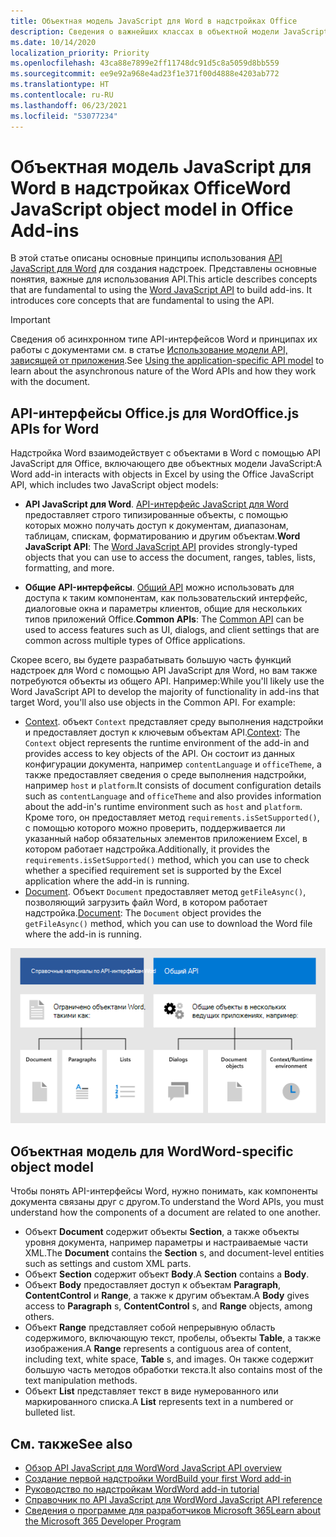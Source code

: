 ```yaml
---
title: Объектная модель JavaScript для Word в надстройках Office
description: Сведения о важнейших классах в объектной модели JavaScript для Word.
ms.date: 10/14/2020
localization_priority: Priority
ms.openlocfilehash: 43ca88e7899e2ff11748dc91d5c8a5059d8bb559
ms.sourcegitcommit: ee9e92a968e4ad23f1e371f00d4888e4203ab772
ms.translationtype: HT
ms.contentlocale: ru-RU
ms.lasthandoff: 06/23/2021
ms.locfileid: "53077234"
---
```

# <a name="word-javascript-object-model-in-office-add-ins"></a><span data-ttu-id="a6f52-103">Объектная модель JavaScript для Word в надстройках Office</span><span class="sxs-lookup"><span data-stu-id="a6f52-103">Word JavaScript object model in Office Add-ins</span></span>

<span data-ttu-id="a6f52-104">В этой статье описаны основные принципы использования [API JavaScript для Word](../reference/overview/word-add-ins-reference-overview.md) для создания надстроек. Представлены основные понятия, важные для использования API.</span><span class="sxs-lookup"><span data-stu-id="a6f52-104">This article describes concepts that are fundamental to using the [Word JavaScript API](../reference/overview/word-add-ins-reference-overview.md) to build add-ins. It introduces core concepts that are fundamental to using the API.</span></span>

> [!IMPORTANT]
> <span data-ttu-id="a6f52-105">Сведения об асинхронном типе API-интерфейсов Word и принципах их работы с документами см. в статье [Использование модели API, зависящей от приложения](../develop/application-specific-api-model.md).</span><span class="sxs-lookup"><span data-stu-id="a6f52-105">See [Using the application-specific API model](../develop/application-specific-api-model.md) to learn about the asynchronous nature of the Word APIs and how they work with the document.</span></span>

## <a name="officejs-apis-for-word"></a><span data-ttu-id="a6f52-106">API-интерфейсы Office.js для Word</span><span class="sxs-lookup"><span data-stu-id="a6f52-106">Office.js APIs for Word</span></span>

<span data-ttu-id="a6f52-107">Надстройка Word взаимодействует с объектами в Word с помощью API JavaScript для Office, включающего две объектных модели JavaScript:</span><span class="sxs-lookup"><span data-stu-id="a6f52-107">A Word add-in interacts with objects in Excel by using the Office JavaScript API, which includes two JavaScript object models:</span></span>

* <span data-ttu-id="a6f52-108">**API JavaScript для Word**. [API-интерфейс JavaScript для Word](../reference/overview/word-add-ins-reference-overview.md) предоставляет строго типизированные объекты, с помощью которых можно получать доступ к документам, диапазонам, таблицам, спискам, форматированию и другим объектам.</span><span class="sxs-lookup"><span data-stu-id="a6f52-108">**Word JavaScript API**: The [Word JavaScript API](../reference/overview/word-add-ins-reference-overview.md) provides strongly-typed objects that you can use to access the document, ranges, tables, lists, formatting, and more.</span></span>

* <span data-ttu-id="a6f52-109">**Общие API-интерфейсы**. [Общий API](/javascript/api/office) можно использовать для доступа к таким компонентам, как пользовательский интерфейс, диалоговые окна и параметры клиентов, общие для нескольких типов приложений Office.</span><span class="sxs-lookup"><span data-stu-id="a6f52-109">**Common APIs**: The [Common API](/javascript/api/office) can be used to access features such as UI, dialogs, and client settings that are common across multiple types of Office applications.</span></span>

<span data-ttu-id="a6f52-p101">Скорее всего, вы будете разрабатывать большую часть функций надстроек для Word с помощью API JavaScript для Word, но вам также потребуются объекты из общего API. Например:</span><span class="sxs-lookup"><span data-stu-id="a6f52-p101">While you'll likely use the Word JavaScript API to develop the majority of functionality in add-ins that target Word, you'll also use objects in the Common API. For example:</span></span>

* <span data-ttu-id="a6f52-112">[Context](/javascript/api/office/office.context). объект `Context` представляет среду выполнения надстройки и предоставляет доступ к ключевым объектам API.</span><span class="sxs-lookup"><span data-stu-id="a6f52-112">[Context](/javascript/api/office/office.context): The `Context` object represents the runtime environment of the add-in and provides access to key objects of the API.</span></span> <span data-ttu-id="a6f52-113">Он состоит из данных конфигурации документа, например `contentLanguage` и `officeTheme`, а также предоставляет сведения о среде выполнения надстройки, например `host` и `platform`.</span><span class="sxs-lookup"><span data-stu-id="a6f52-113">It consists of document configuration details such as `contentLanguage` and `officeTheme` and also provides information about the add-in's runtime environment such as `host` and `platform`.</span></span> <span data-ttu-id="a6f52-114">Кроме того, он предоставляет метод `requirements.isSetSupported()`, с помощью которого можно проверить, поддерживается ли указанный набор обязательных элементов приложением Excel, в котором работает надстройка.</span><span class="sxs-lookup"><span data-stu-id="a6f52-114">Additionally, it provides the `requirements.isSetSupported()` method, which you can use to check whether a specified requirement set is supported by the Excel application where the add-in is running.</span></span>
* <span data-ttu-id="a6f52-115">[Document](/javascript/api/office/office.document). Объект `Document` предоставляет метод `getFileAsync()`, позволяющий загрузить файл Word, в котором работает надстройка.</span><span class="sxs-lookup"><span data-stu-id="a6f52-115">[Document](/javascript/api/office/office.document): The `Document` object provides the `getFileAsync()` method, which you can use to download the Word file where the add-in is running.</span></span>

![Различия между API JS для Word и общими API.](../images/word-js-api-common-api.png)

## <a name="word-specific-object-model"></a><span data-ttu-id="a6f52-117">Объектная модель для Word</span><span class="sxs-lookup"><span data-stu-id="a6f52-117">Word-specific object model</span></span>

<span data-ttu-id="a6f52-118">Чтобы понять API-интерфейсы Word, нужно понимать, как компоненты документа связаны друг с другом.</span><span class="sxs-lookup"><span data-stu-id="a6f52-118">To understand the Word APIs, you must understand how the components of a document are related to one another.</span></span>

* <span data-ttu-id="a6f52-119">Объект **Document** содержит объекты **Section**, а также объекты уровня документа, например параметры и настраиваемые части XML.</span><span class="sxs-lookup"><span data-stu-id="a6f52-119">The **Document** contains the **Section** s, and document-level entities such as settings and custom XML parts.</span></span>
* <span data-ttu-id="a6f52-120">Объект **Section** содержит объект **Body**.</span><span class="sxs-lookup"><span data-stu-id="a6f52-120">A **Section** contains a **Body**.</span></span>
* <span data-ttu-id="a6f52-121">Объект **Body** предоставляет доступ к объектам **Paragraph**, **ContentControl** и **Range**, а также к другим объектам.</span><span class="sxs-lookup"><span data-stu-id="a6f52-121">A **Body** gives access to **Paragraph** s, **ContentControl** s, and **Range** objects, among others.</span></span>
* <span data-ttu-id="a6f52-122">Объект **Range** представляет собой непрерывную область содержимого, включающую текст, пробелы, объекты **Table**, а также изображения.</span><span class="sxs-lookup"><span data-stu-id="a6f52-122">A **Range** represents a contiguous area of content, including text, white space, **Table** s, and images.</span></span> <span data-ttu-id="a6f52-123">Он также содержит большую часть методов обработки текста.</span><span class="sxs-lookup"><span data-stu-id="a6f52-123">It also contains most of the text manipulation methods.</span></span>
* <span data-ttu-id="a6f52-124">Объект **List** представляет текст в виде нумерованного или маркированного списка.</span><span class="sxs-lookup"><span data-stu-id="a6f52-124">A **List** represents text in a numbered or bulleted list.</span></span>

## <a name="see-also"></a><span data-ttu-id="a6f52-125">См. также</span><span class="sxs-lookup"><span data-stu-id="a6f52-125">See also</span></span>

- [<span data-ttu-id="a6f52-126">Обзор API JavaScript для Word</span><span class="sxs-lookup"><span data-stu-id="a6f52-126">Word JavaScript API overview</span></span>](../reference/overview/word-add-ins-reference-overview.md)
- [<span data-ttu-id="a6f52-127">Создание первой надстройки Word</span><span class="sxs-lookup"><span data-stu-id="a6f52-127">Build your first Word add-in</span></span>](../quickstarts/word-quickstart.md)
- [<span data-ttu-id="a6f52-128">Руководство по надстройкам Word</span><span class="sxs-lookup"><span data-stu-id="a6f52-128">Word add-in tutorial</span></span>](../tutorials/word-tutorial.md)
- [<span data-ttu-id="a6f52-129">Справочник по API JavaScript для Word</span><span class="sxs-lookup"><span data-stu-id="a6f52-129">Word JavaScript API reference</span></span>](/javascript/api/word)
- [<span data-ttu-id="a6f52-130">Сведения о программе для разработчиков Microsoft 365</span><span class="sxs-lookup"><span data-stu-id="a6f52-130">Learn about the Microsoft 365 Developer Program</span></span>](https://developer.microsoft.com/microsoft-365/dev-program)
